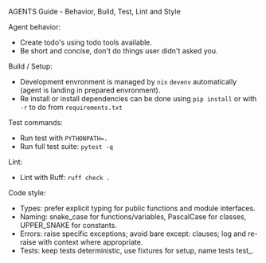 AGENTS Guide - Behavior, Build, Test, Lint and Style

Agent behavior:
- Create todo's using todo tools available.
- Be short and concise, don't do things user didn't asked you.

Build / Setup:
- Development envronment is managed by `nix` `devenv` automatically (agent is landing in prepared envronment).
- Re install or install dependencies can be done using `pip install` or with `-r` to do from `requirements.txt`

Test commands:
- Run test with `PYTHONPATH=.`
- Run full test suite: `pytest -q`

Lint:
- Lint with Ruff: `ruff check .`

Code style:
- Types: prefer explicit typing for public functions and module interfaces.
- Naming: snake_case for functions/variables, PascalCase for classes, UPPER_SNAKE for constants.
- Errors: raise specific exceptions; avoid bare except: clauses; log and re-raise with context where appropriate.
- Tests: keep tests deterministic, use fixtures for setup, name tests test_<behavior>.

